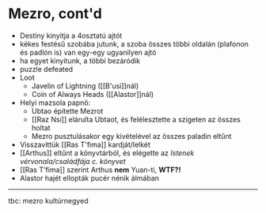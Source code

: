 # Mezro, cont'd
- Destiny kinyitja a 4osztatú ajtót
- kékes festésű szobába jutunk, a szoba összes többi oldalán (plafonon és padlón is) van egy-egy ugyanilyen ajtó
- ha egyet kinyitunk, a többi bezáródik
- puzzle defeated
- Loot
	- Javelin of Lightning ([[B'usi]]nál)
	- Coin of Always Heads ([[Alastor]]nál)
- Helyi mazsola papnő:
	- Ubtao építette Mezrot
	- [[Raz Nsi]] elárulta Ubtaot, és felélesztette a szigeten az összes holtat
	- Mezro pusztulásakor egy kivételével az összes paladin eltűnt
- Visszavittük [[Ras T'fima]] kardját/lelkét
- [[Arthus]] eltűnt a könyvtárból, és elégette az *Istenek vérvonala/családfája c. könyvet*
- [[Ras T'fima]] szerint Arthus **nem** Yuan-ti, **WTF?!**
- Alastor hajét ellopták pucér nénik álmában
---
tbc: mezro kultúrnegyed